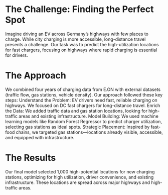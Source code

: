 # The Challenge: Finding the Perfect Spot
Imagine driving an EV across Germany’s highways with few places to charge. While city charging is more accessible, long-distance travel presents a challenge. Our task was to predict the high-utilization locations for fast chargers, focusing on highways where rapid charging is essential for drivers.

# The Approach
We combined four years of charging data from E.ON with external datasets (traffic flow, gas stations, vehicle density). Our approach followed these key steps:
Understand the Problem: EV drivers need fast, reliable charging on highways. We focused on DC fast chargers for long-distance travel.
Enrich the Data: We added traffic data and gas station locations, looking for high-traffic areas and existing infrastructure.
Model Building: We used machine learning models like Random Forest Regressor to predict charger utilization, selecting gas stations as ideal spots.
Strategic Placement: Inspired by fast-food chains, we targeted gas stations—locations already visible, accessible, and equipped with infrastructure.

# The Results
Our final model selected 1,000 high-potential locations for new charging stations, optimizing for high utilization, driver convenience, and existing infrastructure. These locations are spread across major highways and high-traffic areas.

